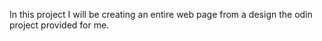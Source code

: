In this project I will be creating an entire web page from a design the odin project provided for me. 
